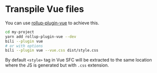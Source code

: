 # Transpile Vue files

You can use [rollup-plugin-vue](https://github.com/vuejs/rollup-plugin-vue) to achieve this.

```bash
cd my-project
yarn add rollup-plugin-vue --dev
bili --plugin vue
# or with options
bili --plugin vue --vue.css dist/style.css
```

By default `<style>` tag in Vue SFC will be extracted to the same location where the JS is generated but with `.css` extension.
